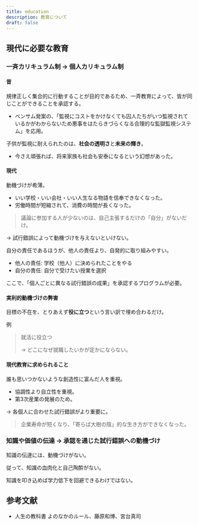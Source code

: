 ```yaml
---
title: education
description: 教育について
draft: false
---
```


## 現代に必要な教育

### 一斉カリキュラム制 → 個人カリキュラム制

#### 昔

規律正しく集合的に行動することが目的であるため、一斉教育によって、皆が同じことができることを承認する。

- ベンサム発案の、「監視にコストをかけなくても囚人たちがいつ監視されているかがわからないため悪事をはたらきづらくなる合理的な監獄監視システム」を応用。

子供が監視に耐えられたのは、**社会の透明さ**と**未来の輝き**。

- 今さえ頑張れば、将来家族も社会も安泰になるという幻想があった。

#### 現代

動機づけが希薄。

- いい学校・いい会社・いい人生なる物語を信奉できなくなった。
- 労働時間が短縮されて、消費の時間が長くなった。

> 議論に参加する人が少ないのは、自己主張するだけの「自分」がないだけ。

→ 試行錯誤によって動機づけを与えないといけない。

自分の責任であるほうが、他人の責任より、自発的に取り組みやすい。

- 他人の責任: 学校（他人）に決められたことをやる
- 自分の責任: 自分で受けたい授業を選択

ここで、「個人ごとに異なる試行錯誤の成果」を承認するプログラムが必要。

#### 実利的動機づけの弊害

目標の不在を、とりあえず**役に立つ**という言い訳で埋め合わるだけ。

例

> 就活に役立つ
>
> → どこになぜ就職したいかが定かにならない。

#### 現代教育に求められること

誰も思いつかないような創造性に富んだ人を重視。

- 協調性より自立性を重視。
- 第3次産業の発展のため。

→ 各個人に合わせた試行錯誤がより重要に。

> 企業寿命が短くなり、「寄らば大樹の陰」的な生き方ができなくなった。

### 知識や価値の伝達 → 承認を通じた試行錯誤への動機づけ

知識の伝達には、動機づけがない。

従って、知識の血肉化と自己陶酔がない。

知識を叩き込めば学力低下を回避できるわけではない。

## 参考文献

- 人生の教科書 よのなかのルール、藤原和博、宮台真司
